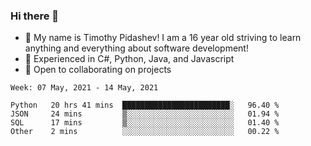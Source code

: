 ### Hi there 👋
- :adult: My name is Timothy Pidashev! I am a 16 year old striving to learn anything and everything about software development!
- :evergreen_tree: Experienced in C#, Python, Java, and Javascript
- 👯 Open to collaborating on projects

<!--START_SECTION:waka-->
```text
Week: 07 May, 2021 - 14 May, 2021

Python   20 hrs 41 mins  ████████████████████████░   96.40 % 
JSON     24 mins         ▒░░░░░░░░░░░░░░░░░░░░░░░░   01.94 % 
SQL      17 mins         ▒░░░░░░░░░░░░░░░░░░░░░░░░   01.40 % 
Other    2 mins          ░░░░░░░░░░░░░░░░░░░░░░░░░   00.22 % 
```
<!--END_SECTION:waka-->
